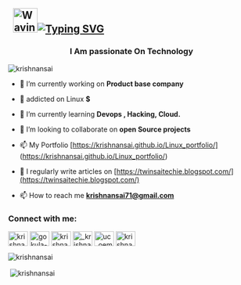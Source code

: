 ## &nbsp; <img src="https://c.tenor.com/oqyUP8ollp8AAAAi/amphibia-anne-boonchuy.gif" alt="Waving hand" width="50px">[![Typing SVG](https://readme-typing-svg.herokuapp.com?font=Ubuntu&color=%2336BCF7&vCenter=true&height=35&lines=root%40gokula-krishnan-k~%23+whoami;%E2%9C%93+Devops+Engineer;%E2%9C%93+Cloud+Engineer+;%E2%9C%93+Security+Engineer+;%E2%9C%93+Blogger+;%E2%9C%93+Youtuber+;%E2%9C%93+Automation+Developer+;%E2%9C%93+Open+source+Toolmaker+)](https://git.io/typing-svg)



###

<h3 align="center">I Am passionate On Technology</h3>

<p
 align="left"> <img
src="https://komarev.com/ghpvc/?username=krishnansai&label=Profile%20views&color=0e75b6&style=flat"
 alt="krishnansai" /> </p>

- 🔭 I’m currently working on **Product base company** 

- 🔭 addicted on Linux **$**

- 🌱 I’m currently learning **Devops , Hacking, Cloud.**


- 👯 I’m looking to collaborate on **open Source projects**

- 📫 My Portfolio [https://krishnansai.github.io/Linux_portfolio/] (https://krishnansai.github.io/Linux_portfolio/)

- 📝 I regularly write articles on [https://twinsaitechie.blogspot.com/](https://twinsaitechie.blogspot.com/)


- 📫 How to reach me **krishnansai71@gmail.com**


<h3 align="left">Connect with me:</h3>
<p align="left">
<a
 href="https://twitter.com/krishnansai71" target="blank"><img 
align="center" 
src="https://raw.githubusercontent.com/rahuldkjain/github-profile-readme-generator/master/src/images/icons/Social/twitter.svg"
 alt="krishnansai71" height="30" width="40" /></a>
<a 
href="https://www.linkedin.com/in/gokulakrishnankumaran/" 
target="blank"><img align="center" 
src="https://raw.githubusercontent.com/rahuldkjain/github-profile-readme-generator/master/src/images/icons/Social/linked-in-alt.svg"
 alt="gokula-krishnan-k-4328a3202" height="30" width="40" 
/></a>
<a href="https://codesandbox.com/krishnansai" 
target="blank"><img align="center" src="https://raw.githubusercontent.com/rahuldkjain/github-profile-readme-generator/master/src/images/icons/Social/codesandbox.svg"
 alt="krishnansai" height="30" width="40" /></a>
<a 
href="https://instagram.com/_krishnan_sai_" target="blank"><img 
align="center" 
src="https://raw.githubusercontent.com/rahuldkjain/github-profile-readme-generator/master/src/images/icons/Social/instagram.svg"
 alt="_krishnan_sai_" height="30" width="40" /></a>
<a 
href="https://www.youtube.com/channel/UC_oEMYOCgK5-dZ1A2AIH6KQ" 
target="blank"><img align="center" 
src="https://raw.githubusercontent.com/rahuldkjain/github-profile-readme-generator/master/src/images/icons/Social/youtube.svg"
 alt="uc_oemyocgk5-dz1a2aih6kq" height="30" width="40" /></a>
<a
 href="https://www.hackerrank.com/krishnansai71" 
target="blank"><img align="center" 
src="https://raw.githubusercontent.com/rahuldkjain/github-profile-readme-generator/master/src/images/icons/Social/hackerrank.svg"
 alt="krishnansai71" height="30" width="40" /></a>
</p>




<p><img align="left" 
src="https://github-readme-stats.vercel.app/api/top-langs?username=krishnansai&show_icons=true&locale=en&layout=compact"
 alt="krishnansai" /></p>

<br />

<p>&nbsp;<img 
align="center" 
src="https://github-readme-stats.vercel.app/api?username=krishnansai&show_icons=true&locale=en"
 alt="krishnansai" /></p>



